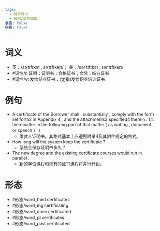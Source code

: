 ```yaml
---
tags:
  - 首字母/C
  - 级别/高考四级
掌握: false
模糊: false
---
```

# 词义
- 英：/səˈtɪfɪkət , səˈtɪfɪkeɪt/； 美：/sərˈtɪfɪkət , sərˈtɪfɪkeɪt/
- #词性/n  证明；证明书；合格证书；文凭；结业证书
- #词性/vt  发给结业证书；(尤指)发给职业培训证书
# 例句
- A certificate of the Borrower shall , substantially , comply with the form set forth2 in Appendix 4 , and the attachments3 specified4 therein . 14 . thereinafter in the following part of that matter ( as writing , document , or speech ) （
	- 借款人证明书，其格式基本上应遵照附录4及其附件规定的格式。
- How long will the system keep the certificate ?
	- 系统会保存证明书多久？
- The new degree and the existing certificate courses would run in parallel .
	- 新的学位课程和现有的证书课程将并行开设。
# 形态
- #形态/word_third certificates
- #形态/word_ing certificating
- #形态/word_done certificated
- #形态/word_pl certificates
- #形态/word_past certificated
